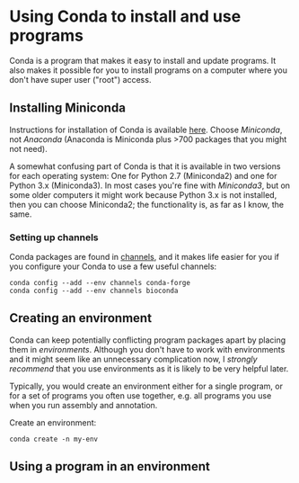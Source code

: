 # Using Conda to install and use programs

Conda is a program that makes it easy to install and update programs. It also makes it possible for
you to install programs on a computer where you don't have super user ("root") access.

## Installing Miniconda

Instructions for installation of Conda is available
[here](https://conda.io/projects/conda/en/latest/user-guide/install/linux.html). Choose *Miniconda*,
not *Anaconda* (Anaconda is Miniconda plus >700 packages that you might not need).

A somewhat confusing part of Conda is that it is available in two versions for each operating
system: One for Python 2.7 (Miniconda2) and one for Python 3.x (Miniconda3). In most cases you're
fine with *Miniconda3*, but on some older computers it might work because Python 3.x is not
installed, then you can choose Miniconda2; the functionality is, as far as I know, the same.

### Setting up channels

Conda packages are found in
[channels](https://conda.io/projects/conda/en/latest/user-guide/getting-started.html), and it makes
life easier for you if you configure your Conda to use a few useful channels:

```
conda config --add --env channels conda-forge
conda config --add --env channels bioconda
```

## Creating an environment

Conda can keep potentially conflicting program packages apart by placing them in *environments*.
Although you don't have to work with environments and it might seem like an unnecessary complication
now, I *strongly recommend* that you use environments as it is likely to be very helpful later.

Typically, you would create an environment either for a single program, or for a set of programs you
often use together, e.g. all programs you use when you run assembly and annotation.

Create an environment:

```
conda create -n my-env
```

## Using a program in an environment
